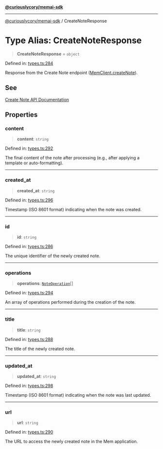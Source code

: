 [**@curiouslycory/memai-sdk**](../README.md)

***

[@curiouslycory/memai-sdk](../globals.md) / CreateNoteResponse

# Type Alias: CreateNoteResponse

> **CreateNoteResponse** = `object`

Defined in: [types.ts:284](https://github.com/CuriouslyCory/memai-sdk/blob/2dc092db422a3b9a254f20bc4198878b95379825/src/types.ts#L284)

Response from the Create Note endpoint ([MemClient.createNote](../classes/MemClient.md#createnote)).

## See

[Create Note API Documentation](https://docs.mem.ai/api-reference/notes/create-note)

## Properties

### content

> **content**: `string`

Defined in: [types.ts:292](https://github.com/CuriouslyCory/memai-sdk/blob/2dc092db422a3b9a254f20bc4198878b95379825/src/types.ts#L292)

The final content of the note after processing (e.g., after applying a template or auto-formatting).

***

### created\_at

> **created\_at**: `string`

Defined in: [types.ts:296](https://github.com/CuriouslyCory/memai-sdk/blob/2dc092db422a3b9a254f20bc4198878b95379825/src/types.ts#L296)

Timestamp (ISO 8601 format) indicating when the note was created.

***

### id

> **id**: `string`

Defined in: [types.ts:286](https://github.com/CuriouslyCory/memai-sdk/blob/2dc092db422a3b9a254f20bc4198878b95379825/src/types.ts#L286)

The unique identifier of the newly created note.

***

### operations

> **operations**: [`NoteOperation`](NoteOperation.md)[]

Defined in: [types.ts:294](https://github.com/CuriouslyCory/memai-sdk/blob/2dc092db422a3b9a254f20bc4198878b95379825/src/types.ts#L294)

An array of operations performed during the creation of the note.

***

### title

> **title**: `string`

Defined in: [types.ts:288](https://github.com/CuriouslyCory/memai-sdk/blob/2dc092db422a3b9a254f20bc4198878b95379825/src/types.ts#L288)

The title of the newly created note.

***

### updated\_at

> **updated\_at**: `string`

Defined in: [types.ts:298](https://github.com/CuriouslyCory/memai-sdk/blob/2dc092db422a3b9a254f20bc4198878b95379825/src/types.ts#L298)

Timestamp (ISO 8601 format) indicating when the note was last updated.

***

### url

> **url**: `string`

Defined in: [types.ts:290](https://github.com/CuriouslyCory/memai-sdk/blob/2dc092db422a3b9a254f20bc4198878b95379825/src/types.ts#L290)

The URL to access the newly created note in the Mem application.
